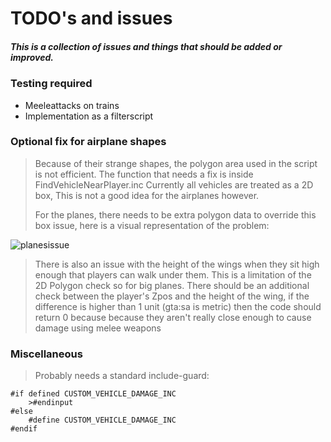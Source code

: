 # TODO's and issues

##### This is a collection of issues and things that should be added or improved.

### Testing required

* Meeleattacks on trains
* Implementation as a filterscript

### Optional fix for airplane shapes

>Because of their strange shapes, the polygon area used in the script is not efficient.
> The function that needs a fix is inside FindVehicleNearPlayer.inc
> Currently all vehicles are treated as a 2D box, This is not a good idea for the airplanes however.
>  
> For the planes, there needs to be extra polygon data to override this box issue, here is a visual representation of the problem:

![planesissue](https://github.com/Ryder17z/SAMP-Projects/tree/main/CustomVehicleDamage/plane_issue.png)

> There is also an issue with the height of the wings when they sit high enough that players can walk under them. This is a limitation of the 2D Polygon check so for big planes.
There should be an additional check between the player's Zpos and the height of the wing, if the difference is higher than 1 unit (gta:sa is metric) then the code should return 0 because because they aren't really close enough to cause damage using melee weapons

### Miscellaneous

> Probably needs a standard include-guard:

```pawn
#if defined CUSTOM_VEHICLE_DAMAGE_INC
    >#endinput
#else
    #define CUSTOM_VEHICLE_DAMAGE_INC
#endif
```

